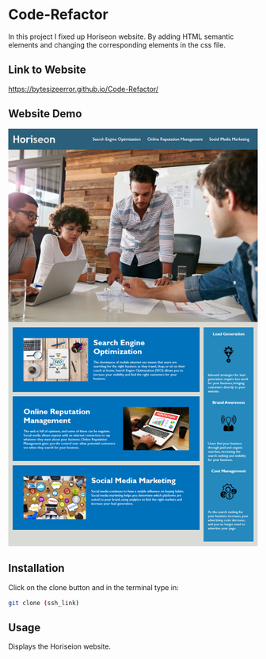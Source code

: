 # Code-Refactor
In this project I fixed up Horiseon website. By adding HTML semantic elements and changing the corresponding elements in the css file.

## Link to Website
https://bytesizeerror.github.io/Code-Refactor/

## Website Demo
![alt text](https://github.com/ByteSizeError/Code-Refactor/blob/main/websitePreview.png?raw=true)

## Installation
Click on the clone button 
and in the terminal type in: 
```bash
git clone (ssh_link)
```

## Usage
Displays the Horiseion website.